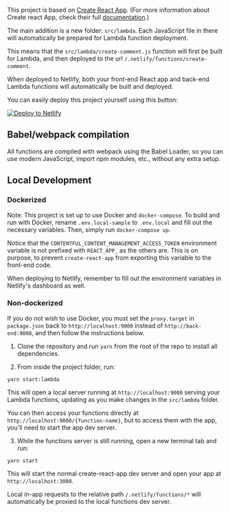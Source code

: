 This project is based on [Create React App](https://github.com/facebookincubator/create-react-app). (For more information about Create react App, check their full [documentation](https://github.com/facebookincubator/create-react-app#create-react-app).)

The main addition is a new folder: `src/lambda`. Each JavaScript file in there will automatically be prepared for Lambda function deployment.

This means that the `src/lambda/create-comment.js` function will first be built for Lambda, and then deployed to the url `/.netlify/functions/create-comment`.

When deployed to Netlify, both your front-end React app and back-end Lambda functions will automatically be built and deployed.

You can easily deploy this project yourself using this button:

[![Deploy to Netlify](https://www.netlify.com/img/deploy/button.svg)](https://app.netlify.com/start/deploy?repository=https://github.com/shaunpersad/authless-comments-example)

## Babel/webpack compilation

All functions are compiled with webpack using the Babel Loader, so you can use modern JavaScript, import npm modules, etc., without any extra setup.


## Local Development

### Dockerized

Note: This project is set up to use Docker and `docker-compose`. To build and run with Docker, rename `.env.local-sample` to `.env.local` and fill out the necessary variables. Then, simply run `docker-compose up`.

Notice that the `CONTENTFUL_CONTENT_MANAGEMENT_ACCESS_TOKEN` environment variable is not prefixed with `REACT_APP_` as the others are. This is on purpose, to prevent `create-react-app` from exporting this variable to the front-end code. 

When deploying to Netlify, remember to fill out the environment variables in Netlify's dashboard as well.


### Non-dockerized

If you do not wish to use Docker, you must set the `proxy.target` in `package.json` back to `http://localhost:9000` instead of `http://back-end:9000`, and then follow the instructions below.

1. Clone the repository and run `yarn` from the root of the repo to install all dependencies.

2. From inside the project folder, run:

```
yarn start:lambda
```

This will open a local server running at `http://localhost:9000` serving your Lambda functions, updating as you make changes in the `src/lambda` folder.

You can then access your functions directly at `http://localhost:9000/{function-name}`, but to access them with the app, you'll need to start the app dev server.

3. While the functions server is still running, open a new terminal tab and run:

```
yarn start
```

This will start the normal create-react-app dev server and open your app at `http://localhost:3000`.

Local in-app requests to the relative path `/.netlify/functions/*` will automatically be proxied to the local functions dev server.

